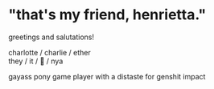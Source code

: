 # "that's my friend, henrietta."

<p>greetings and salutations!<p/>
<p>charlotte / charlie / ether</br>
they / it / 💫 / nya</p>
<p>gayass pony game player with a distaste for genshit impact</p>

